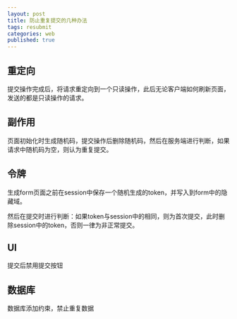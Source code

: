 ```yaml
---
layout: post
title: 防止重复提交的几种办法
tags: resubmit
categories: web
published: true
---
```


## 重定向
提交操作完成后，将请求重定向到一个只读操作，此后无论客户端如何刷新页面，发送的都是只读操作的请求。

## 副作用
页面初始化时生成随机码，提交操作后删除随机码，然后在服务端进行判断，如果请求中随机码为空，则认为重复提交。

## 令牌
生成form页面之前在session中保存一个随机生成的token，并写入到form中的隐藏域。

然后在提交时进行判断：如果token与session中的相同，则为首次提交，此时删除session中的token，否则一律为非正常提交。

## UI
提交后禁用提交按钮

## 数据库
数据库添加约束，禁止重复数据
